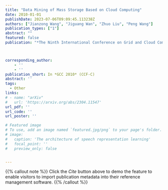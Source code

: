 ```yaml
---
title: "Data Mining of Mass Storage Based on Cloud Computing"
date: 2010-01-01
publishDate: 2023-07-06T09:09:45.113238Z
authors: ["Jianzong Wang", "Jiguang Wan", "Zhuo Liu", "Peng Wang"]
publication_types: ["1"]
abstract: ""
featured: false
publication: "*The Ninth International Conference on Grid and Cloud Computing*"



corresponding_author:
    - ''
    - ''
publication_short: In *GCC 2010* (CCF-C)
abstract: ''
tags:
  - Other
links:
# - name: "arXiv"
#   url: 'https://arxiv.org/abs/2304.11547'
url_pdf: ''
url_code: ''
url_poster: ''

# Featured image
# To use, add an image named `featured.jpg/png` to your page's folder.
# image:
#   caption: 'The architecture of speech representation learning'
#   focal_point: ''
#   preview_only: false


---
```


{{% callout note %}}
Click the _Cite_ button above to demo the feature to enable visitors to import publication metadata into their reference management software.
{{% /callout %}}



